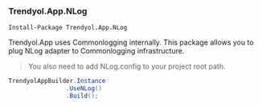 ### Trendyol.App.NLog
``` 
Install-Package Trendyol.App.NLog
```

Trendyol.App uses Commonlogging internally. This package allows you to plug NLog adapter to Commonlogging infrastructure.
> You also need to add NLog.config to your project root path.

```csharp
TrendyolAppBuilder.Instance
                .UseNLog()
                .Build();
```